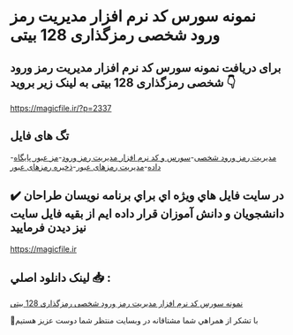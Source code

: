 # نمونه سورس کد نرم افزار مدیریت رمز ورود شخصی رمزگذاری 128 بیتی

## برای دریافت نمونه سورس کد نرم افزار مدیریت رمز ورود شخصی رمزگذاری 128 بیتی به لینک زیر بروید 👇

https://magicfile.ir/?p=2337

## تگ های فایل

-[مدیریت رمز ورود شخصی](https://magicfile.ir/product/%d8%b3%d9%88%d8%b1%d8%b3-%d9%88-%da%a9%d8%af-%d9%86%d8%b1%d9%85-%d8%a7%d9%81%d8%b2%d8%a7%d8%b1-%d9%85%d8%af%db%8c%d8%b1%db%8c%d8%aa-%d8%b1%d9%85%d8%b2-%d9%88%d8%b1%d9%88%d8%af-%d8%b4%d8%ae%d8%b5%db%8c%d8%b1%d9%85%d8%b2%da%af%d8%b0%d8%a7%d8%b1%db%8c-128-%d8%a8%db%8c%d8%aa%db%8c/)-[سورس و کد نرم افزار مدیریت رمز ورود](https://magicfile.ir/product/%d8%b3%d9%88%d8%b1%d8%b3-%d9%88-%da%a9%d8%af-%d9%86%d8%b1%d9%85-%d8%a7%d9%81%d8%b2%d8%a7%d8%b1-%d9%85%d8%af%db%8c%d8%b1%db%8c%d8%aa-%d8%b1%d9%85%d8%b2-%d9%88%d8%b1%d9%88%d8%af-%d8%b4%d8%ae%d8%b5%db%8c%d8%b1%d9%85%d8%b2%da%af%d8%b0%d8%a7%d8%b1%db%8c-128-%d8%a8%db%8c%d8%aa%db%8c/)-[مز عبور پایگاه داده](https://magicfile.ir/product/%d8%b3%d9%88%d8%b1%d8%b3-%d9%88-%da%a9%d8%af-%d9%86%d8%b1%d9%85-%d8%a7%d9%81%d8%b2%d8%a7%d8%b1-%d9%85%d8%af%db%8c%d8%b1%db%8c%d8%aa-%d8%b1%d9%85%d8%b2-%d9%88%d8%b1%d9%88%d8%af-%d8%b4%d8%ae%d8%b5%db%8c%d8%b1%d9%85%d8%b2%da%af%d8%b0%d8%a7%d8%b1%db%8c-128-%d8%a8%db%8c%d8%aa%db%8c/)-[مدیریت رمزهای عبور](https://magicfile.ir/product/%d8%b3%d9%88%d8%b1%d8%b3-%d9%88-%da%a9%d8%af-%d9%86%d8%b1%d9%85-%d8%a7%d9%81%d8%b2%d8%a7%d8%b1-%d9%85%d8%af%db%8c%d8%b1%db%8c%d8%aa-%d8%b1%d9%85%d8%b2-%d9%88%d8%b1%d9%88%d8%af-%d8%b4%d8%ae%d8%b5%db%8c%d8%b1%d9%85%d8%b2%da%af%d8%b0%d8%a7%d8%b1%db%8c-128-%d8%a8%db%8c%d8%aa%db%8c/)-[ذخیره رمزهای عبور](https://magicfile.ir/product/%d8%b3%d9%88%d8%b1%d8%b3-%d9%88-%da%a9%d8%af-%d9%86%d8%b1%d9%85-%d8%a7%d9%81%d8%b2%d8%a7%d8%b1-%d9%85%d8%af%db%8c%d8%b1%db%8c%d8%aa-%d8%b1%d9%85%d8%b2-%d9%88%d8%b1%d9%88%d8%af-%d8%b4%d8%ae%d8%b5%db%8c%d8%b1%d9%85%d8%b2%da%af%d8%b0%d8%a7%d8%b1%db%8c-128-%d8%a8%db%8c%d8%aa%db%8c/)

## ✔️ در سايت فايل هاي ويژه اي براي برنامه نويسان طراحان دانشجويان و دانش آموزان قرار داده ايم از بقيه فايل سايت نيز ديدن فرماييد

https://magicfile.ir


## لينک دانلود اصلي 📥 :

[نمونه سورس کد نرم افزار مدیریت رمز ورود شخصی رمزگذاری 128 بیتی](https://magicfile.ir/product/%d8%b3%d9%88%d8%b1%d8%b3-%d9%88-%da%a9%d8%af-%d9%86%d8%b1%d9%85-%d8%a7%d9%81%d8%b2%d8%a7%d8%b1-%d9%85%d8%af%db%8c%d8%b1%db%8c%d8%aa-%d8%b1%d9%85%d8%b2-%d9%88%d8%b1%d9%88%d8%af-%d8%b4%d8%ae%d8%b5%db%8c%d8%b1%d9%85%d8%b2%da%af%d8%b0%d8%a7%d8%b1%db%8c-128-%d8%a8%db%8c%d8%aa%db%8c/) 


🙏با تشکر از همراهي شما مشتاقانه در وبسایت منتظر شما دوست عزیز هستیم

